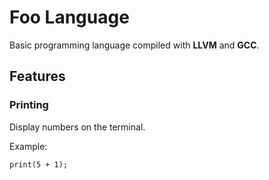 # Foo Language
Basic programming language compiled with **LLVM** and **GCC**.

## Features
### Printing
Display numbers on the terminal.

Example:
```
print(5 + 1);
```